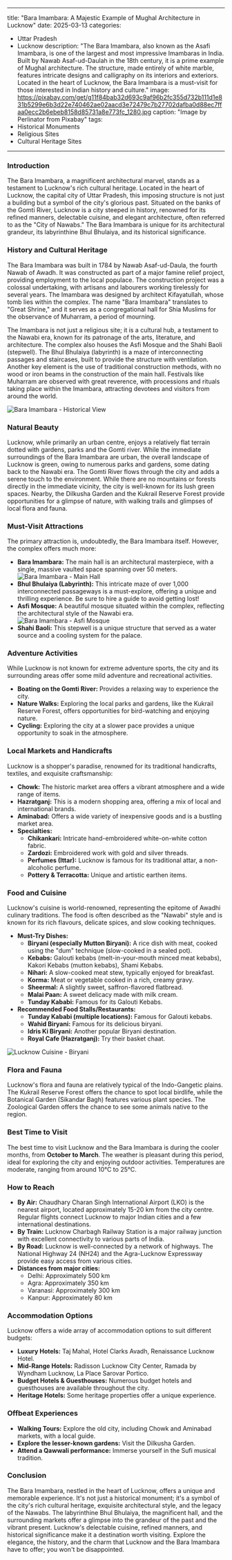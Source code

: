 
---
title: "Bara Imambara: A Majestic Example of Mughal Architecture in Lucknow"
date: 2025-03-13
categories:
  - Uttar Pradesh
  - Lucknow
description: "The Bara Imambara, also known as the Asafi Imambara, is one of the largest and most impressive Imambaras in India. Built by Nawab Asaf-ud-Daulah in the 18th century, it is a prime example of Mughal architecture. The structure, made entirely of white marble, features intricate designs and calligraphy on its interiors and exteriors. Located in the heart of Lucknow, the Bara Imambara is a must-visit for those interested in Indian history and culture."
image: https://pixabay.com/get/g11f84bab32d693c9af96b2fc355d732b111d1e831b5299e6b3d22e740462ae02aacd3e72479c7b27702dafba0d88ec7ffaa0ecc2b6ebeb8158d85731a8e773fc_1280.jpg
caption: "Image by Perlinator from Pixabay"
tags: 
  - Historical Monuments
  - Religious Sites
  - Cultural Heritage Sites
---


### **Introduction**

The Bara Imambara, a magnificent architectural marvel, stands as a testament to Lucknow's rich cultural heritage. Located in the heart of Lucknow, the capital city of Uttar Pradesh, this imposing structure is not just a building but a symbol of the city's glorious past. Situated on the banks of the Gomti River, Lucknow is a city steeped in history, renowned for its refined manners, delectable cuisine, and elegant architecture, often referred to as the "City of Nawabs." The Bara Imambara is unique for its architectural grandeur, its labyrinthine Bhul Bhulaiya, and its historical significance.

### **History and Cultural Heritage**

The Bara Imambara was built in 1784 by Nawab Asaf-ud-Daula, the fourth Nawab of Awadh.  It was constructed as part of a major famine relief project, providing employment to the local populace. The construction project was a colossal undertaking, with artisans and labourers working tirelessly for several years. The Imambara was designed by architect Kifayatullah, whose tomb lies within the complex. The name "Bara Imambara" translates to "Great Shrine," and it serves as a congregational hall for Shia Muslims for the observance of Muharram, a period of mourning.  

The Imambara is not just a religious site; it is a cultural hub, a testament to the Nawabi era, known for its patronage of the arts, literature, and architecture. The complex also houses the Asfi Mosque and the Shahi Baoli (stepwell). The Bhul Bhulaiya (labyrinth) is a maze of interconnecting passages and staircases, built to provide the structure with ventilation. Another key element is the use of traditional construction methods, with no wood or iron beams in the construction of the main hall.  Festivals like Muharram are observed with great reverence, with processions and rituals taking place within the Imambara, attracting devotees and visitors from around the world.

<img src="placeholder_image_bara_imambara_historical.jpg" alt="Bara Imambara - Historical View">

### **Natural Beauty**

Lucknow, while primarily an urban centre, enjoys a relatively flat terrain dotted with gardens, parks and the Gomti river. While the immediate surroundings of the Bara Imambara are urban, the overall landscape of Lucknow is green, owing to numerous parks and gardens, some dating back to the Nawabi era. The Gomti River flows through the city and adds a serene touch to the environment. While there are no mountains or forests directly in the immediate vicinity, the city is well-known for its lush green spaces. Nearby, the Dilkusha Garden and the Kukrail Reserve Forest provide opportunities for a glimpse of nature, with walking trails and glimpses of local flora and fauna.

### **Must-Visit Attractions**

The primary attraction is, undoubtedly, the Bara Imambara itself.  However, the complex offers much more:

*   **Bara Imambara:** The main hall is an architectural masterpiece, with a single, massive vaulted space spanning over 50 meters. <img src="placeholder_image_bara_imambara_hall.jpg" alt="Bara Imambara - Main Hall">
*   **Bhul Bhulaiya (Labyrinth):** This intricate maze of over 1,000 interconnected passageways is a must-explore, offering a unique and thrilling experience. Be sure to hire a guide to avoid getting lost!
*   **Asfi Mosque:**  A beautiful mosque situated within the complex, reflecting the architectural style of the Nawabi era. <img src="placeholder_image_bara_imambara_mosque.jpg" alt="Bara Imambara - Asfi Mosque">
*   **Shahi Baoli:** This stepwell is a unique structure that served as a water source and a cooling system for the palace.

### **Adventure Activities**

While Lucknow is not known for extreme adventure sports, the city and its surrounding areas offer some mild adventure and recreational activities.

*   **Boating on the Gomti River:**  Provides a relaxing way to experience the city.
*   **Nature Walks:**  Exploring the local parks and gardens, like the Kukrail Reserve Forest, offers opportunities for bird-watching and enjoying nature.
*   **Cycling:**  Exploring the city at a slower pace provides a unique opportunity to soak in the atmosphere.

### **Local Markets and Handicrafts**

Lucknow is a shopper's paradise, renowned for its traditional handicrafts, textiles, and exquisite craftsmanship:

*   **Chowk:** The historic market area offers a vibrant atmosphere and a wide range of items.
*   **Hazratganj:** This is a modern shopping area, offering a mix of local and international brands.
*   **Aminabad:** Offers a wide variety of inexpensive goods and is a bustling market area.
*   **Specialties:**
    *   **Chikankari:**  Intricate hand-embroidered white-on-white cotton fabric.
    *   **Zardozi:**  Embroidered work with gold and silver threads.
    *   **Perfumes (Ittar):**  Lucknow is famous for its traditional attar, a non-alcoholic perfume.
    *   **Pottery & Terracotta:**  Unique and artistic earthen items.

### **Food and Cuisine**

Lucknow's cuisine is world-renowned, representing the epitome of Awadhi culinary traditions. The food is often described as the "Nawabi" style and is known for its rich flavours, delicate spices, and slow cooking techniques.

*   **Must-Try Dishes:**
    *   **Biryani (especially Mutton Biryani):**  A rice dish with meat, cooked using the "dum" technique (slow-cooked in a sealed pot).
    *   **Kebabs:**  Galouti kebabs (melt-in-your-mouth minced meat kebabs), Kakori Kebabs (mutton kebabs), Shami Kebabs.
    *   **Nihari:**  A slow-cooked meat stew, typically enjoyed for breakfast.
    *   **Korma:**  Meat or vegetable cooked in a rich, creamy gravy.
    *   **Sheermal:** A slightly sweet, saffron-flavored flatbread.
    *   **Malai Paan:** A sweet delicacy made with milk cream.
    *   **Tunday Kababi:** Famous for its Galouti Kebabs.
*   **Recommended Food Stalls/Restaurants:**
    *   **Tunday Kababi (multiple locations):** Famous for Galouti kebabs.
    *   **Wahid Biryani:** Famous for its delicious biryani.
    *   **Idris Ki Biryani:** Another popular Biryani destination.
    *   **Royal Cafe (Hazratganj):** Try their basket chaat.

<img src="placeholder_image_lucknow_cuisine.jpg" alt="Lucknow Cuisine - Biryani">

### **Flora and Fauna**

Lucknow's flora and fauna are relatively typical of the Indo-Gangetic plains. The Kukrail Reserve Forest offers the chance to spot local birdlife, while the Botanical Garden (Sikandar Bagh) features various plant species. The Zoological Garden offers the chance to see some animals native to the region.

### **Best Time to Visit**

The best time to visit Lucknow and the Bara Imambara is during the cooler months, from **October to March**. The weather is pleasant during this period, ideal for exploring the city and enjoying outdoor activities. Temperatures are moderate, ranging from around 10°C to 25°C.

### **How to Reach**

*   **By Air:** Chaudhary Charan Singh International Airport (LKO) is the nearest airport, located approximately 15-20 km from the city centre. Regular flights connect Lucknow to major Indian cities and a few international destinations.
*   **By Train:** Lucknow Charbagh Railway Station is a major railway junction with excellent connectivity to various parts of India.
*   **By Road:** Lucknow is well-connected by a network of highways. The National Highway 24 (NH24) and the Agra-Lucknow Expressway provide easy access from various cities.
*   **Distances from major cities:**
    *   Delhi: Approximately 500 km
    *   Agra: Approximately 350 km
    *   Varanasi: Approximately 300 km
    *   Kanpur: Approximately 80 km

### **Accommodation Options**

Lucknow offers a wide array of accommodation options to suit different budgets:

*   **Luxury Hotels:** Taj Mahal, Hotel Clarks Avadh, Renaissance Lucknow Hotel.
*   **Mid-Range Hotels:** Radisson Lucknow City Center, Ramada by Wyndham Lucknow, La Place Sarovar Portico.
*   **Budget Hotels & Guesthouses:** Numerous budget hotels and guesthouses are available throughout the city.
*   **Heritage Hotels:** Some heritage properties offer a unique experience.

### **Offbeat Experiences**

*   **Walking Tours:** Explore the old city, including Chowk and Aminabad markets, with a local guide.
*   **Explore the lesser-known gardens:** Visit the Dilkusha Garden.
*   **Attend a Qawwali performance:** Immerse yourself in the Sufi musical tradition.

### **Conclusion**

The Bara Imambara, nestled in the heart of Lucknow, offers a unique and memorable experience. It's not just a historical monument; it's a symbol of the city's rich cultural heritage, exquisite architectural style, and the legacy of the Nawabs. The labyrinthine Bhul Bhulaiya, the magnificent hall, and the surrounding markets offer a glimpse into the grandeur of the past and the vibrant present. Lucknow's delectable cuisine, refined manners, and historical significance make it a destination worth visiting. Explore the elegance, the history, and the charm that Lucknow and the Bara Imambara have to offer; you won't be disappointed.


